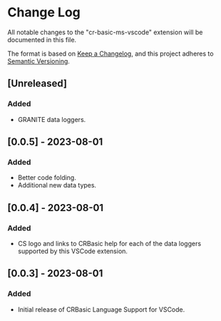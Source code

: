 # Change Log

All notable changes to the "cr-basic-ms-vscode" extension will be documented in this file.

The format is based on [Keep a Changelog](https://keepachangelog.com/en/1.1.0/),
and this project adheres to [Semantic Versioning](https://semver.org/spec/v2.0.0.html).

## [Unreleased]

### Added
- GRANITE data loggers.

## [0.0.5] - 2023-08-01

### Added
- Better code folding.   
- Additional new data types.  

## [0.0.4] - 2023-08-01

### Added
- CS logo and links to CRBasic help for each of the data loggers supported by this VSCode extension.  

## [0.0.3] - 2023-08-01

### Added
- Initial release of CRBasic Language Support for VSCode.  
